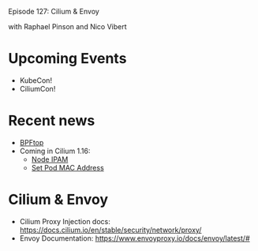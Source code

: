 Episode 127: Cilium & Envoy

with Raphael Pinson and Nico Vibert


# Upcoming Events

- KubeCon!
- CiliumCon!


# Recent news


- [BPFtop](https://github.com/Netflix/bpftop)
- Coming in Cilium 1.16:
    - [Node IPAM](https://docs.cilium.io/en/latest/network/node-ipam/)
    - [Set Pod MAC Address](https://docs.cilium.io/en/latest/network/pod-mac-address/)

# Cilium & Envoy

- Cilium Proxy Injection docs: https://docs.cilium.io/en/stable/security/network/proxy/
- Envoy Documentation: https://www.envoyproxy.io/docs/envoy/latest/#
